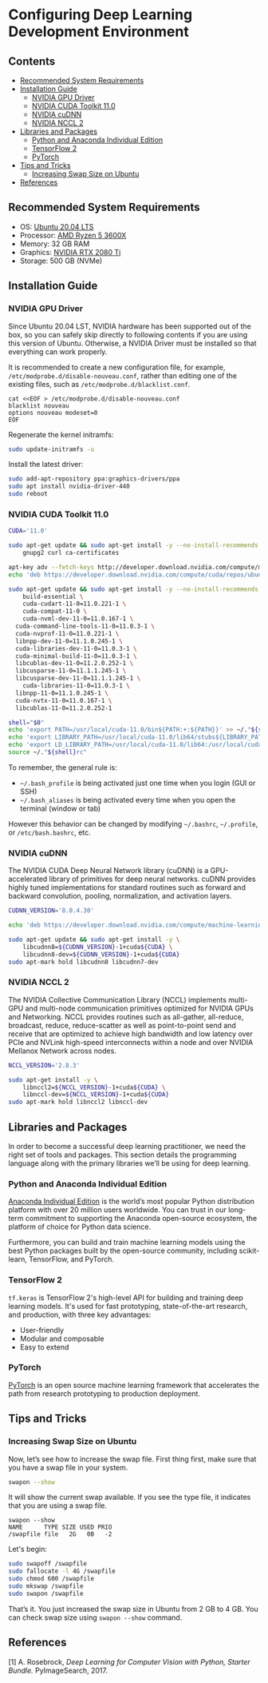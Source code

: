 # Configuring Deep Learning Development Environment <!-- omit in toc -->

## Contents <!-- omit in toc -->

- [Recommended System Requirements](#recommended-system-requirements)
- [Installation Guide](#installation-guide)
  - [NVIDIA GPU Driver](#nvidia-gpu-driver)
  - [NVIDIA CUDA Toolkit 11.0](#nvidia-cuda-toolkit-110)
  - [NVIDIA cuDNN](#nvidia-cudnn)
  - [NVIDIA NCCL 2](#nvidia-nccl-2)
- [Libraries and Packages](#libraries-and-packages)
  - [Python and Anaconda Individual Edition](#python-and-anaconda-individual-edition)
  - [TensorFlow 2](#tensorflow-2)
  - [PyTorch](#pytorch)
- [Tips and Tricks](#tips-and-tricks)
  - [Increasing Swap Size on Ubuntu](#increasing-swap-size-on-ubuntu)
- [References](#references)

## Recommended System Requirements

- OS: [Ubuntu 20.04 LTS](https://ubuntu.com/download/desktop)
- Processor: [AMD Ryzen 5 3600X](https://www.amd.com/en/products/cpu/amd-ryzen-5-3600x)
- Memory: 32 GB RAM
- Graphics: [NVIDIA RTX 2080 Ti](https://www.nvidia.com/en-us/geforce/graphics-cards/rtx-2080-ti/)
- Storage: 500 GB (NVMe)

## Installation Guide

### NVIDIA GPU Driver

Since Ubuntu 20.04 LST, NVIDIA hardware has been supported out of the box, so you can safely skip directly to following contents if you are using this version of Ubuntu. Otherwise, a NVIDIA Driver must be installed so that everything can work properly.

It is recommended to create a new configuration file, for example, `/etc/modprobe.d/disable-nouveau.conf`, rather than editing one of the existing files, such as `/etc/modprobe.d/blacklist.conf`.

```
cat <<EOF > /etc/modprobe.d/disable-nouveau.conf
blacklist nouveau
options nouveau modeset=0
EOF
```

Regenerate the kernel initramfs:

```bash
sudo update-initramfs -u
```

Install the latest driver:

```bash
sudo add-apt-repository ppa:graphics-drivers/ppa
sudo apt install nvidia-driver-440
sudo reboot
```

### NVIDIA CUDA Toolkit 11.0

```bash
CUDA='11.0'

sudo apt-get update && sudo apt-get install -y --no-install-recommends \
	gnupg2 curl ca-certificates

apt-key adv --fetch-keys http://developer.download.nvidia.com/compute/machine-learning/repos/ubuntu2004/x86_64/7fa2af80.pub
echo 'deb https://developer.download.nvidia.com/compute/cuda/repos/ubuntu2004/x86_64 /' > /etc/apt/sources.list.d/cuda.list

sudo apt-get update && sudo apt-get install -y --no-install-recommends \
	build-essential \
	cuda-cudart-11-0=11.0.221-1 \
	cuda-compat-11-0 \
	cuda-nvml-dev-11-0=11.0.167-1 \
  cuda-command-line-tools-11-0=11.0.3-1 \
  cuda-nvprof-11-0=11.0.221-1 \
  libnpp-dev-11-0=11.1.0.245-1 \
  cuda-libraries-dev-11-0=11.0.3-1 \
  cuda-minimal-build-11-0=11.0.3-1 \
  libcublas-dev-11-0=11.2.0.252-1 \
  libcusparse-11-0=11.1.1.245-1 \
  libcusparse-dev-11-0=11.1.1.245-1 \
	cuda-libraries-11-0=11.0.3-1 \
  libnpp-11-0=11.1.0.245-1 \
  cuda-nvtx-11-0=11.0.167-1 \
  libcublas-11-0=11.2.0.252-1

shell="$0"
echo 'export PATH=/usr/local/cuda-11.0/bin${PATH:+:${PATH}}' >> ~/."${shell}rc"
echo 'export LIBRARY_PATH=/usr/local/cuda-11.0/lib64/stubs${LIBRARY_PATH:+:${LIBRARY_PATH}}' >> ~/."${shell}rc"
echo 'export LD_LIBRARY_PATH=/usr/local/cuda-11.0/lib64:/usr/local/cuda-11.0/extras/CUPTI/lib64${LD_LIBRARY_PATH:+:${LD_LIBRARY_PATH}}' >> ~/."${shell}rc"
source ~/."${shell}rc"
```

To remember, the general rule is:

- `~/.bash_profile` is being activated just one time when you login (GUI or SSH)
- `~/.bash_aliases` is being activated every time when you open the terminal (window or tab)

However this behavior can be changed by modifying `~/.bashrc`, `~/.profile`, or `/etc/bash.bashrc`, etc.

### NVIDIA cuDNN

The NVIDIA CUDA Deep Neural Network library (cuDNN) is a GPU-accelerated library of primitives for deep neural networks. cuDNN provides highly tuned implementations for standard routines such as forward and backward convolution, pooling, normalization, and activation layers.

```bash
CUDNN_VERSION='8.0.4.30'

echo 'deb https://developer.download.nvidia.com/compute/machine-learning/repos/ubuntu1804/x86_64 /' > /etc/apt/sources.list.d/nvidia-ml.list

sudo apt-get update && sudo apt-get install -y \
	libcudnn8=${CUDNN_VERSION}-1+cuda${CUDA} \
	libcudnn8-dev=${CUDNN_VERSION}-1+cuda${CUDA}
sudo apt-mark hold libcudnn8 libcudnn7-dev
```

### NVIDIA NCCL 2

The NVIDIA Collective Communication Library (NCCL) implements multi-GPU and multi-node communication primitives optimized for NVIDIA GPUs and Networking.
NCCL provides routines such as all-gather, all-reduce, broadcast, reduce, reduce-scatter as well as point-to-point send and receive that are optimized to achieve high bandwidth and low latency over PCIe and NVLink high-speed interconnects within a node and over NVIDIA Mellanox Network across nodes.

```bash
NCCL_VERSION='2.8.3'

sudo apt-get install -y \
	libnccl2=${NCCL_VERSION}-1+cuda${CUDA} \
	libnccl-dev=${NCCL_VERSION}-1+cuda${CUDA}
sudo apt-mark hold libnccl2 libnccl-dev
```

## Libraries and Packages

In order to become a successful deep learning practitioner, we need the right set of tools and
packages. This section details the programming language along with the primary libraries we’ll be using for deep learning.

### Python and Anaconda Individual Edition

[Anaconda Individual Edition](https://www.anaconda.com/distribution/) is the world’s most popular Python distribution platform with over 20 million users worldwide. You can trust in our long-term commitment to supporting the Anaconda open-source ecosystem, the platform of choice for Python data science.

Furthermore, you can build and train machine learning models using the best Python packages built by the open-source community, including scikit-learn, TensorFlow, and PyTorch.

### TensorFlow 2

`tf.keras` is TensorFlow 2's high-level API for building and training deep learning models. It's used for fast prototyping, state-of-the-art research, and production, with three key advantages:

- User-friendly
- Modular and composable
- Easy to extend

### PyTorch

[PyTorch](https://pytorch.org/) is an open source machine learning framework that accelerates the path from research prototyping to production deployment.

## Tips and Tricks

### Increasing Swap Size on Ubuntu

Now, let’s see how to increase the swap file. First thing first, make sure that you have a swap file in your system.

```sh
swapon --show
```

It will show the current swap available. If you see the type file, it indicates that you are using a swap file.

```
swapon --show
NAME      TYPE SIZE USED PRIO
/swapfile file   2G   0B   -2
```

Let's begin:

```sh
sudo swapoff /swapfile
sudo fallocate -l 4G /swapfile
sudo chmod 600 /swapfile
sudo mkswap /swapfile
sudo swapon /swapfile
```

That’s it. You just increased the swap size in Ubuntu from 2 GB to 4 GB. You can check swap size using `swapon --show` command.

## References

[1] A. Rosebrock, _Deep Learning for Computer Vision with Python, Starter Bundle._ PyImageSearch, 2017.
